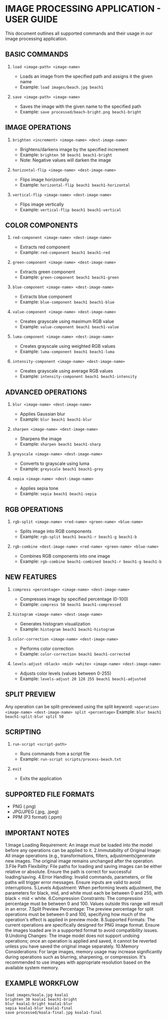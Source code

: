 # IMAGE PROCESSING APPLICATION - USER GUIDE

This document outlines all supported commands and their usage in our image processing application.

## BASIC COMMANDS

1. `load <image-path> <image-name>`
   - Loads an image from the specified path and assigns it the given name
   - Example: `load images/beach.jpg beach1`

2. `save <image-path> <image-name>`
   - Saves the image with the given name to the specified path
   - Example: `save processed/beach-bright.png beach1-bright`

## IMAGE OPERATIONS

1. `brighten <increment> <image-name> <dest-image-name>`
   - Brightens/darkens image by the specified increment
   - Example: `brighten 50 beach1 beach1-bright`
   - Note: Negative values will darken the image

2. `horizontal-flip <image-name> <dest-image-name>`
   - Flips image horizontally
   - Example: `horizontal-flip beach1 beach1-horizontal`

3. `vertical-flip <image-name> <dest-image-name>`
   - Flips image vertically
   - Example: `vertical-flip beach1 beach1-vertical`

## COLOR COMPONENTS

1. `red-component <image-name> <dest-image-name>`
   - Extracts red component
   - Example: `red-component beach1 beach1-red`

2. `green-component <image-name> <dest-image-name>`
   - Extracts green component
   - Example: `green-component beach1 beach1-green`

3. `blue-component <image-name> <dest-image-name>`
   - Extracts blue component
   - Example: `blue-component beach1 beach1-blue`

4. `value-component <image-name> <dest-image-name>`
   - Creates grayscale using maximum RGB value
   - Example: `value-component beach1 beach1-value`

5. `luma-component <image-name> <dest-image-name>`
   - Creates grayscale using weighted RGB values
   - Example: `luma-component beach1 beach1-luma`

6. `intensity-component <image-name> <dest-image-name>`
   - Creates grayscale using average RGB values
   - Example: `intensity-component beach1 beach1-intensity`

## ADVANCED OPERATIONS

1. `blur <image-name> <dest-image-name>`
   - Applies Gaussian blur
   - Example: `blur beach1 beach1-blur`

2. `sharpen <image-name> <dest-image-name>`
   - Sharpens the image
   - Example: `sharpen beach1 beach1-sharp`

3. `greyscale <image-name> <dest-image-name>`
   - Converts to grayscale using luma
   - Example: `greyscale beach1 beach1-grey`

4. `sepia <image-name> <dest-image-name>`
   - Applies sepia tone
   - Example: `sepia beach1 beach1-sepia`

## RGB OPERATIONS

1. `rgb-split <image-name> <red-name> <green-name> <blue-name>`
   - Splits image into RGB components
   - Example: `rgb-split beach1 beach1-r beach1-g beach1-b`

2. `rgb-combine <dest-image-name> <red-name> <green-name> <blue-name>`
   - Combines RGB components into one image
   - Example: `rgb-combine beach1-combined beach1-r beach1-g beach1-b`

## NEW FEATURES

1. `compress <percentage> <image-name> <dest-image-name>`
   - Compresses image by specified percentage (0-100)
   - Example: `compress 50 beach1 beach1-compressed`

2. `histogram <image-name> <dest-image-name>`
   - Generates histogram visualization
   - Example: `histogram beach1 beach1-histogram`

3. `color-correction <image-name> <dest-image-name>`
   - Performs color correction
   - Example: `color-correction beach1 beach1-corrected`

4. `levels-adjust <black> <mid> <white> <image-name> <dest-image-name>`
   - Adjusts color levels (values between 0-255)
   - Example: `levels-adjust 20 128 255 beach1 beach1-adjusted`

## SPLIT PREVIEW

Any operation can be split-previewed using the split keyword:
`<operation> <image-name> <dest-image-name> split <percentage>`
Example: `blur beach1 beach1-split-blur split 50`

## SCRIPTING

1. `run-script <script-path>`
   - Runs commands from a script file
   - Example: `run-script scripts/process-beach.txt`

2. `exit`
   - Exits the application

## SUPPORTED FILE FORMATS

- PNG (.png)
- JPG/JPEG (.jpg, .jpeg)
- PPM (P3 format) (.ppm)

## IMPORTANT NOTES

1.Image Loading Requirement: An image must be loaded into the model before any operations can be applied to it.
2.Immutability of Original Image: All image operations (e.g., transformations, filters, adjustments)generate new images. The original image remains unchanged after the operation.
3.File Path Flexibility: File paths for loading and saving images can be either relative or absolute. Ensure the path is correct for successful loading/saving.
4.Error Handling: Invalid commands, parameters, or file paths will trigger error messages. Ensure inputs are valid to avoid interruptions.
5.Levels Adjustment: When performing levels adjustment, the parameters for black, mid, and white must each be between 0 and 255, with black < mid < white.
6.Compression Constraints: The compression percentage must be between 0 and 100. Values outside this range will result in an error.
7.Split Preview Percentage: The preview percentage for split operations must be between 0 and 100, specifying how much of the operation's effect is applied in preview mode.
8.Supported Formats: The current operations are specifically designed for PNG image format. Ensure the images loaded are in a supported format to avoid compatibility issues.
9.Undoing Changes: The image model does not support undoing operations; once an operation is applied and saved, it cannot be reverted unless you have saved the original image separately.
10.Memory Considerations: For large images, memory usage may increase significantly during operations such as blurring, sharpening, or compression. It's recommended to use images with appropriate resolution based on the available system memory.

## EXAMPLE WORKFLOW

```
load images/koala.jpg koala1
brighten 30 koala1 beach1-bright
blur koala1-bright koala1-blur
sepia koala1-blur koala1-final
save processed/koala-final.jpg koala1-final
```